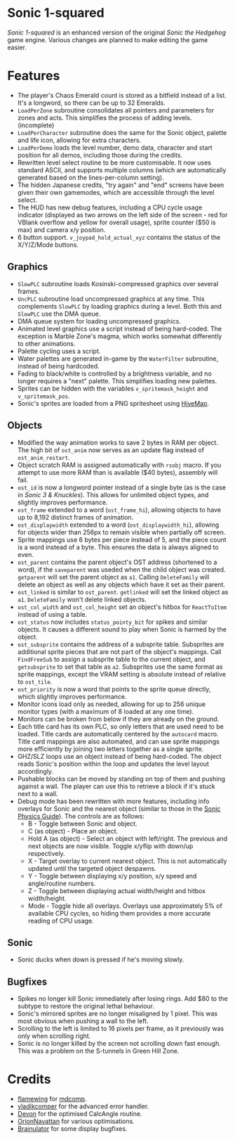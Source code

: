 # Sonic 1-squared

_Sonic 1-squared_ is an enhanced version of the original _Sonic the Hedgehog_ game engine. Various changes are planned to make editing the game easier.

# Features
* The player's Chaos Emerald count is stored as a bitfield instead of a list. It's a longword, so there can be up to 32 Emeralds.
* `LoadPerZone` subroutine consolidates all pointers and parameters for zones and acts. This simplifies the process of adding levels. (incomplete)
* `LoadPerCharacter` subroutine does the same for the Sonic object, palette and life icon, allowing for extra characters.
* `LoadPerDemo` loads the level number, demo data, character and start position for all demos, including those during the credits.
* Rewritten level select routine to be more customisable. It now uses standard ASCII, and supports multiple columns (which are automatically generated based on the lines-per-column setting).
* The hidden Japanese credits, "try again" and "end" screens have been given their own gamemodes, which are accessible through the level select.
* The HUD has new debug features, including a CPU cycle usage indicator (displayed as two arrows on the left side of the screen - red for VBlank overflow and yellow for overall usage), sprite counter ($50 is max) and camera x/y position.
* 6 button support. `v_joypad_hold_actual_xyz` contains the status of the X/Y/Z/Mode buttons.

## Graphics
* `SlowPLC` subroutine loads Kosinski-compressed graphics over several frames.
* `UncPLC` subroutine load uncompressed graphics at any time. This complements `SlowPLC` by loading graphics during a level. Both this and `SlowPLC` use the DMA queue.
* DMA queue system for loading uncompressed graphics.
* Animated level graphics use a script instead of being hard-coded. The exception is Marble Zone's magma, which works somewhat differently to other animations.
* Palette cycling uses a script.
* Water palettes are generated in-game by the `WaterFilter` subroutine, instead of being hardcoded.
* Fading to black/white is controlled by a brightness variable, and no longer requires a "next" palette. This simplifies loading new palettes.
* Sprites can be hidden with the variables `v_spritemask_height` and `v_spritemask_pos`.
* Sonic's sprites are loaded from a PNG spritesheet using [HiveMap](https://github.com/cvghivebrain/HiveMapExport).

## Objects
* Modified the way animation works to save 2 bytes in RAM per object. The high bit of `ost_anim` now serves as an update flag instead of `ost_anim_restart`.
* Object scratch RAM is assigned automatically with `rsobj` macro. If you attempt to use more RAM than is available ($40 bytes), assembly will fail.
* `ost_id` is now a longword pointer instead of a single byte (as is the case in _Sonic 3 & Knuckles_). This allows for unlimited object types, and slightly improves performance.
* `ost_frame` extended to a word (`ost_frame_hi`), allowing objects to have up to 8,192 distinct frames of animation.
* `ost_displaywidth` extended to a word (`ost_displaywidth_hi`), allowing for objects wider than 256px to remain visible when partially off screen.
* Sprite mappings use 6 bytes per piece instead of 5, and the piece count is a word instead of a byte. This ensures the data is always aligned to even.
* `ost_parent` contains the parent object's OST address (shortened to a word), if the `saveparent` was useded when the child object was created. `getparent` will set the parent object as `a1`. Calling `DeleteFamily` will delete an object as well as any objects which have it set as their parent.
* `ost_linked` is similar to `ost_parent`. `getlinked` will set the linked object as `a1`. `DeleteFamily` won't delete linked objects.
* `ost_col_width` and `ost_col_height` set an object's hitbox for `ReactToItem` instead of using a table.
* `ost_status` now includes `status_pointy_bit` for spikes and similar objects. It causes a different sound to play when Sonic is harmed by the object.
* `ost_subsprite` contains the address of a subsprite table. Subsprites are additional sprite pieces that are not part of the object's mappings. Call `FindFreeSub` to assign a subsprite table to the current object, and `getsubsprite` to set that table as `a2`. Subsprites use the same format as sprite mappings, except the VRAM setting is absolute instead of relative to `ost_tile`.
* `ost_priority` is now a word that points to the sprite queue directly, which slightly improves performance.
* Monitor icons load only as needed, allowing for up to 256 unique monitor types (with a maximum of 8 loaded at any one time).
* Monitors can be broken from below if they are already on the ground.
* Each title card has its own PLC, so only letters that are used need to be loaded. Title cards are automatically centered by the `autocard` macro. Title card mappings are also automated, and can use sprite mappings more efficiently by joining two letters together as a single sprite.
* GHZ/SLZ loops use an object instead of being hard-coded. The object reads Sonic's position within the loop and updates the level layout accordingly.
* Pushable blocks can be moved by standing on top of them and pushing against a wall. The player can use this to retrieve a block if it's stuck next to a wall.
* Debug mode has been rewritten with more features, including info overlays for Sonic and the nearest object (similar to those in the [Sonic Physics Guide](http://info.sonicretro.org/Sonic_Physics_Guide)). The controls are as follows:
  * B - Toggle between Sonic and object.
  * C (as object) - Place an object.
  * Hold A (as object) - Select an object with left/right. The previous and next objects are now visible. Toggle x/yflip with down/up respectively.
  * X - Target overlay to current nearest object. This is not automatically updated until the targeted object despawns.
  * Y - Toggle between displaying x/y position, x/y speed and angle/routine numbers.
  * Z - Toggle between displaying actual width/height and hitbox width/height.
  * Mode - Toggle hide all overlays. Overlays use approximately 5% of available CPU cycles, so hiding them provides a more accurate reading of CPU usage.

## Sonic
* Sonic ducks when down is pressed if he's moving slowly.

## Bugfixes
* Spikes no longer kill Sonic immediately after losing rings. Add $80 to the subtype to restore the original lethal behaviour.
* Sonic's mirrored sprites are no longer misaligned by 1 pixel. This was most obvious when pushing a wall to the left.
* Scrolling to the left is limited to 16 pixels per frame, as it previously was only when scrolling right.
* Sonic is no longer killed by the screen not scrolling down fast enough. This was a problem on the S-tunnels in Green Hill Zone.

# Credits
* [flamewing](https://github.com/flamewing) for [mdcomp](https://github.com/flamewing/mdcomp).
* [vladikcomper](https://github.com/vladikcomper) for the advanced error handler.
* [Devon](https://github.com/Ralakimus) for the optimised CalcAngle routine.
* [OrionNavattan](https://github.com/OrionNavattan) for various optimisations.
* [Brainulator](https://github.com/Brainulator9) for some display bugfixes.
